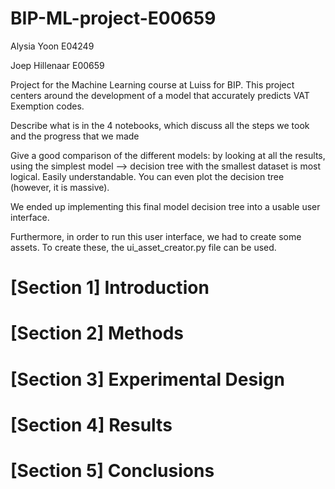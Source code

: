 # BIP-ML-project-E00659
Alysia Yoon E04249

Joep Hillenaar E00659


Project for the Machine Learning course at Luiss for BIP. This project centers around the development of a model that accurately predicts VAT Exemption codes.

Describe what is in the 4 notebooks, which discuss all the steps we took and the progress that we made

Give a good comparison of the different models: by looking at all the results, using the simplest model --> decision tree with the smallest dataset is most logical. Easily understandable. You can even plot the decision tree (however, it is massive).

We ended up implementing this final model decision tree into a usable user interface. 

Furthermore, in order to run this user interface, we had to create some assets. To create these, the ui_asset_creator.py file can be used.

# [Section 1] Introduction

# [Section 2] Methods

# [Section 3] Experimental Design

# [Section 4] Results

# [Section 5] Conclusions
